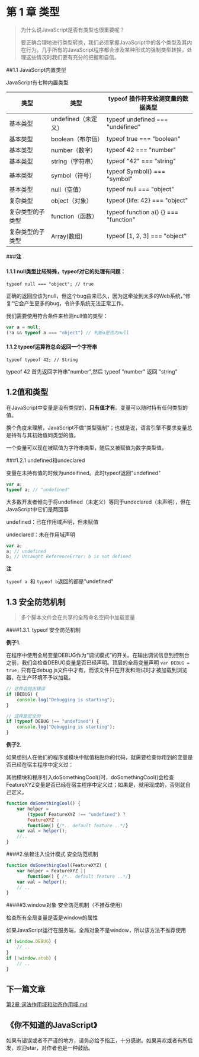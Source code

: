 #  第 1 章 类型
>为什么说JavaScript是否有类型也很重要呢？
>
>要正确合理地进行类型转换，我们必须掌握JavaScript中的各个类型及其内在行为。几乎所有的JavaScript程序都会涉及某种形式的强制类型转换，处理这些情况时我们要有充分的把握和自信。

##1.1 JavaScript内置类型 

JavaScript有七种内置类型

|类型|类型|typeof 操作符来检测变量的数据类型|
|---|----|-----|
|基本类型|undefined（未定义）|typeof undefined === "undefined"|
|基本类型|boolean（布尔值）|typeof true === "boolean"|
|基本类型|number（数字）|typeof 42 === "number"|
|基本类型|string（字符串）|typeof "42" === "string"|
|基本类型|symbol（符号）|typeof Symbol() === "symbol"|
|基本类型|null（空值）|typeof null === "object"|
|复杂类型|object（对象）|typeof {life: 42} === "object"|
|复杂类型的子类型|function（函数）|typeof function a() {} === "function"|
|复杂类型的子类型|Array(数组)|typeof [1, 2, 3] === "object"|

###**注**

#### 1.1.1 null类型比较特殊，typeof对它的处理有问题：

`typeof null === "object"; // true`

正确的返回应该为null，但这个bug由来已久，因为这牵扯到太多的Web系统，”修复“它会产生更多的bug，令许多系统无法正常工作。

我们需要使用符合条件来检测null值的类型：

```javascript
var a = null;
(!a && typeof a === "object") // 判断a是否为null
```

#### 1.1.2 typeof运算符总会返回一个字符串

`typeof typeof 42; // String`

typeof 42 首先返回字符串"number",然后 typeof "number" 返回 "string"



## 1.2值和类型

在JavaScript中变量是没有类型的，**只有值才有**。变量可以随时持有任何类型的值。

换个角度来理解，JavaScript不做“类型强制”；也就是说，语言引擎不要求变量总是持有与其初始值同类型的值。

一个变量可以现在被赋值为字符串类型，随后又被赋值为数字类型值。

###1.2.1 undefined和undeclared

变量在未持有值的时候为undeifined。此时typeof返回"undefined"

```javascript
var a;
typeof a; // "undefined"
```

 

大多数开发者倾向于将undefined（未定义）等同于undeclared（未声明），但在JavaScript中它们是两回事

undefined：已在作用域声明，但未赋值

undeclared：未在作用域声明

```javascript
var a;
a; // undefined 
b; // Uncaught ReferenceError: b is not defined 
```

**注**

`typeof a `和 `typeof b`返回的都是"undefined"

## 1.3 安全防范机制

> 多个脚本文件会在共享的全局命名空间中加载变量

####1.3.1. typeof 安全防范机制 

**例子1.**

在程序中使用全局变量DEBUG作为“调试模式”的开关。在输出调试信息到控制台之前，我们会检查DEBUG变量是否已经声明。顶层的全局变量声明 `var DEBUG = true;` 只有在debug.js文件中才有，而该文件只在开发和测试时才被加载到浏览器，在生产环境不予以加载。

```javascript
// 这样会抛出错误
if (DEBUG) {
    console.log("Debugging is starting");
}

// 这样是安全的
if (typeof DEBUG !== "undefined") {
    console.log("Debugging is starting");
}
```



**例子2.**

如果想别人在他们的程序或模块中赋值粘贴你的代码，就需要检查你用到的变量是否已经在宿主程序中定义过：

其他模块和程序引入doSomethingCool()时，doSomethingCool()会检查FeatureXYZ变量是否已经在宿主程序中定义过；如果是，就用现成的，否则就自己定义。

```javascript
function doSomethingCool() {
    var helper = 
        (typeof FeatureXYZ !== "undefined") ?
        FeatureXYZ : 
    	function() {/*.. default feature ..*/}
    var val = helper();
    //..
}
```

####2.依赖注入设计模式 安全防范机制

```javascript
function doSomethingCool(FeatureXYZ) {
    var helper = FeatureXYZ ||
        function() { /*.. default feature ..*/}
    var val = helper();
    // ..
}
```



#####3.window对象 安全防范机制（不推荐使用）

检查所有全局变量是否是window的属性

如果JavaScript运行在服务端，全局对象不是window，所以该方法不推荐使用

```javascript
if (window.DEBUG) {
    // ..
}
if (!window.atob) {
    // ..
}

```



## 下一篇文章

[第2章 词法作用域和动态作用域.md](https://github.com/yaoyaoniu/note/blob/master/%E3%80%8A%E4%BD%A0%E4%B8%8D%E7%9F%A5%E9%81%93%E7%9A%84JavaScript%E3%80%8B/%E3%80%8A%E4%BD%A0%E4%B8%8D%E7%9F%A5%E9%81%93%E7%9A%84JavaScript%E3%80%8B%E4%B8%8A%E5%8D%B7/%E4%BD%9C%E7%94%A8%E5%9F%9F%E5%92%8C%E9%97%AD%E5%8C%85/2%E3%80%81%E8%AF%8D%E6%B3%95%E4%BD%9C%E7%94%A8%E5%9F%9F%E5%92%8C%E5%8A%A8%E6%80%81%E4%BD%9C%E7%94%A8%E5%9F%9F.md)

## 《你不知道的JavaScript》

如果有错误或者不严谨的地方，请务必给予指正，十分感谢。如果喜欢或者有所启发，欢迎star，对作者也是一种鼓励。




